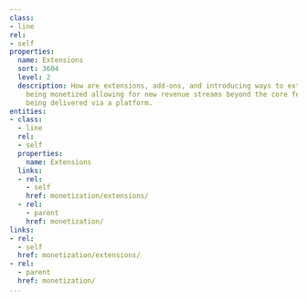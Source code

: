 ```yaml
---
class:
- line
rel:
- self
properties:
  name: Extensions
  sort: 3604
  level: 2
  description: How are extensions, add-ons, and introducing ways to extend services
    being monetized allowing for new revenue streams beyond the core features of service
    being delivered via a platform.
entities:
- class:
  - line
  rel:
  - self
  properties:
    name: Extensions
  links:
  - rel:
    - self
    href: monetization/extensions/
  - rel:
    - parent
    href: monetization/
links:
- rel:
  - self
  href: monetization/extensions/
- rel:
  - parent
  href: monetization/
...
```

